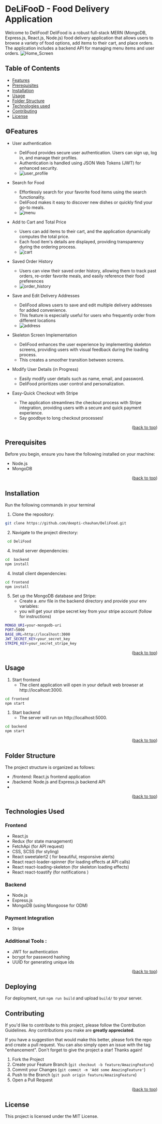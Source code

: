 <a name="readme-top"></a>


# DeLiFooD - Food Delivery Application
Welcome to DeliFood! DeliFood is a robust full-stack MERN (MongoDB, Express.js, React.js, Node.js) food delivery application that allows users to browse a variety of food options, add items to their cart, and place orders. The application includes a backend API for managing menu items and user orders.
    ![Home_Screen](https://github.com/deepti-chauhan/DeliFood/assets/76423762/d5f46fff-0916-4e76-8012-c52114296a1d)


## Table of Contents

-  <a href="#Features">Features</a>
-  <a href="#Prerequisites">Prerequisites</a>
-  <a href="#Installation">Installation</a>
-  <a href="#Usage">Usage</a>
-  <a href="#Folder-Structure">Folder Structure</a>
-  <a href="#Technologies-used">Technologies used</a>
-  <a href="#Contributing">Contributing</a>
-  <a href="#License">License</a>
  
## ⚙️Features  

- User authentication

  * DeliFood provides secure user authentication. Users can sign up, log in, and manage their profiles.
  * Authentication is handled using JSON Web Tokens (JWT) for enhanced security.
  * ![user_profile](https://github.com/deepti-chauhan/DeliFood/assets/76423762/eb2741eb-c882-4db9-ae09-e7e124f8b551)

- Search for Food
  
  * Effortlessly search for your favorite food items using the search functionality.
  * DeliFood makes it easy to discover new dishes or quickly find your go-to meals.
  * ![menu](https://github.com/deepti-chauhan/DeliFood/assets/76423762/f95fd61b-331d-4951-b8e3-f0b18e6a2abc)


- Add to Cart and Total Price
  
  * Users can add items to their cart, and the application dynamically computes the total price.
  * Each food item's details are displayed, providing transparency during the ordering process.
  * ![cart](https://github.com/deepti-chauhan/DeliFood/assets/76423762/cdfe7ff4-17d4-44bd-9bde-ba1640579faa)


- Saved Order History
  
  * Users can view their saved order history, allowing them to track past orders, re-order favorite meals, and easily reference their food preferences
  * ![order_history](https://github.com/deepti-chauhan/DeliFood/assets/76423762/094a850c-9c6c-4bdc-b38a-3a127cdc7c69)


- Save and Edit Delivery Addresses
  
  * DeliFood allows users to save and edit multiple delivery addresses for added convenience.
  * This feature is especially useful for users who frequently order from different locations
  * ![address](https://github.com/deepti-chauhan/DeliFood/assets/76423762/ac4b0993-4e6b-4cad-9a70-0bf7c3eeb09a)


- Skeleton Screen Implementation
  
  * DeliFood enhances the user experience by implementing skeleton screens, providing users with visual feedback during the loading process.
  * This creates a smoother transition between screens.

- Modify User Details (in Progress)
  
  * Easily modify user details such as name, email, and password.
  * DeliFood prioritizes user control and personalization.

- Easy-Quick Checkout with Stripe
  
  * The application streamlines the checkout process with Stripe integration, providing users with a secure and quick payment experience.
  * Say goodbye to long checkout processes!

<p align="right">(<a href="#readme-top">back to top</a>)</p>

## Prerequisites

Before you begin, ensure you have the following installed on your machine:
- Node.js
- MongoDB
<p align="right">(<a href="#readme-top">back to top</a>)</p>

## Installation

Run the following commands in your terminal


1. Clone the repository:
```bash
git clone https://github.com/deepti-chauhan/DeliFood.git
```
2. Navigate to the project directory:
```bash
 cd DeliFood
```
   
4. Install server dependencies:
```bash
cd  backend
npm install
```

4. Install client dependencies:
```bash
cd frontend
npm install
```

5. Set up the MongoDB database and Stripe:
   - Create a .env file in the backend directory and provide your env variables:
   - you will get your stripe secret key from your stripe account (follow for instructions)
```bash
MONGO_URI=your-mongodb-uri
PORT=5000
BASE_URL=http://localhost:3000
JWT_SECRET_KEY=your_secret_key
STRIPE_KEY=your_secret_stripe_key
```
<p align="right">(<a href="#readme-top">back to top</a>)</p>

## Usage
1. Start frontend
   - The client application will open in your default web browser at http://localhost:3000.
```bash
cd frontend
npm start
```
1. Start backend
   - The server will run on http://localhost:5000.
```bash
cd backend
npm start
```
<p align="right">(<a href="#readme-top">back to top</a>)</p>

## Folder Structure 

The project structure is organized as follows:

- /frontend: React.js frontend application
- /backend: Node.js and Express.js backend API
- 
<p align="right">(<a href="#readme-top">back to top</a>)</p>

## Technologies Used 

### Frontend 
- React.js
- Redux (for state management)
- FetchApi (for API request)
- CSS, SCSS (for styling)
- React sweetalert2 ( for beautiful, responsive alerts)
- React react-loader-spinner (for loading effects at API calls)
- React react-loading-skeleton (for skeleton loading effects)
- React react-toastify (for notifications )

  
### Backend
- Node.js
- Express.js
- MongoDB (using Mongoose for ODM)

### Payment Integration
- Stripe

### Additional Tools :
-   JWT for authentication
-   bcrypt for password hashing
-   UUID for generating unique ids


<p align="right">(<a href="#readme-top">back to top</a>)</p>


## Deploying

For deployment, run `npm run build` and upload `build/` to your server.

## Contributing 
If you'd like to contribute to this project, please follow the Contribution Guidelines.
Any contributions you make are **greatly appreciated**.

If you have a suggestion that would make this better, please fork the repo and create a pull request. You can also simply open an issue with the tag "enhancement".
Don't forget to give the project a star! Thanks again!

1. Fork the Project
2. Create your Feature Branch (`git checkout -b feature/AmazingFeature`)
3. Commit your Changes (`git commit -m 'Add some AmazingFeature'`)
4. Push to the Branch (`git push origin feature/AmazingFeature`)
5. Open a Pull Request

<p align="right">(<a href="#readme-top">back to top</a>)</p>


## License

This project is licensed under the MIT License.




